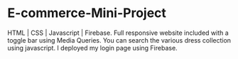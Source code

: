 # E-commerce-Mini-Project
HTML | CSS | Javascript | Firebase. Full responsive website included with a toggle bar using Media Queries. You can search the various dress collection using javascript. I deployed my login page using Firebase.
